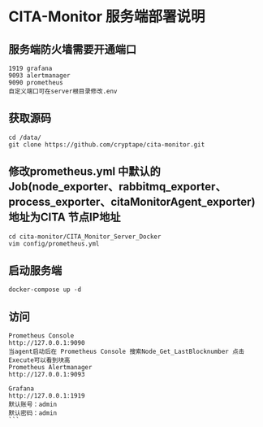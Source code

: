# CITA-Monitor 服务端部署说明

## 服务端防火墙需要开通端口
```
1919 grafana
9093 alertmanager
9090 prometheus
自定义端口可在server根目录修改.env
```

## 获取源码 
```
cd /data/
git clone https://github.com/cryptape/cita-monitor.git
```

## 修改prometheus.yml 中默认的Job(node_exporter、rabbitmq_exporter、process_exporter、citaMonitorAgent_exporter)地址为CITA 节点IP地址
```
cd cita-monitor/CITA_Monitor_Server_Docker
vim config/prometheus.yml 
```
## 启动服务端
```
docker-compose up -d 
```
## 访问
````
Prometheus Console
http://127.0.0.1:9090
当agent启动后在 Prometheus Console 搜索Node_Get_LastBlocknumber 点击Execute可以看到块高
Prometheus Alertmanager
http://127.0.0.1:9093

Grafana
http://127.0.0.1:1919
默认账号：admin
默认密码：admin
```